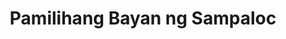 ---
title: "Pamilihang Bayan ng Sampaloc"
url: /manila/pamilihang-bayan-ng-sampaloc/
shop: outdoor
---